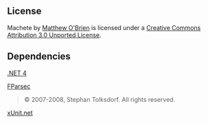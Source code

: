 ## License

<span xmlns:dct="http://purl.org/dc/terms/" property="dct:title">Machete</span> by <a xmlns:cc="http://creativecommons.org/ns#" href="https://github.com/ChaosPandion/Machete" property="cc:attributionName" rel="cc:attributionURL">Matthew O'Brien</a> is licensed under a <a rel="license" href="http://creativecommons.org/licenses/by/3.0/">Creative Commons Attribution 3.0 Unported License</a>.

## Dependencies

[.NET 4](http://www.microsoft.com/downloads/en/details.aspx?displaylang=en&FamilyID=0a391abd-25c1-4fc0-919f-b21f31ab88b7)

[FParsec](https://bitbucket.org/fparsec/main/overview)

> © 2007-2008, Stephan Tolksdorf. All rights reserved.

[xUnit.net](http://xunit.codeplex.com/)